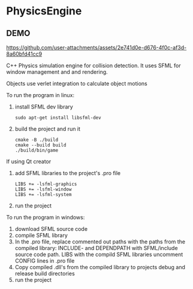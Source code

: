 # PhysicsEngine
## DEMO

https://github.com/user-attachments/assets/2e741d0e-d676-4f0c-af3d-8a60bfd41cc9

C++ Physics simulation engine for collision detection. It uses SFML for window management and and rendering.

Objects use verlet integration to calculate object motions

To run the program in linux:
1. install SFML dev library
   ```
   sudo apt-get install libsfml-dev
   ```
2. build the project and run it
   ```
   cmake -B ./build
   cmake --build build
   ./build/bin/game
   ```

If using Qt creator

1. add SFML libraries to the project's .pro file
   ```
   LIBS += -lsfml-graphics
   LIBS += -lsfml-window
   LIBS += -lsfml-system
   ```
2. run the project

To run the program in windows:
1. download SFML source code
2. compile SFML library
3. In the .pro file, replace commented out paths with the paths from the compiled library:
   INCLUDE- and DEPENDPATH with SFML/include source code path.
   LIBS with the compild SFML libraries
   uncomment CONFIG lines in .pro file
5. Copy compiled .dll's from the compiled library to projects debug and release build directories
6. run the project
